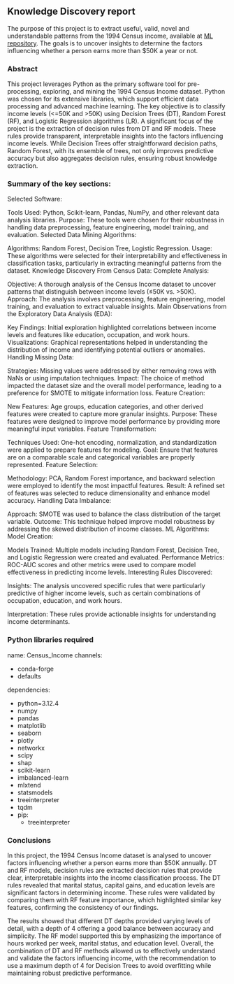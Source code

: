 ## Knowledge Discovery report

The purpose of this project is to extract useful, valid, novel and understandable patterns from the 1994 Census income, available at [ML repository](https://archive.ics.uci.edu/dataset/2/adult). The goals is to uncover insights to determine the factors influencing whether a person earns more than $50K a year or not.

### Abstract

This project leverages Python as the primary software tool for pre-processing, exploring, and mining the 1994 Census Income dataset. Python was chosen for its extensive libraries, which support efficient data processing and advanced machine learning. The key objective is to classify income levels (<=50K and >50K) using Decision Trees (DT), Random Forest (RF), and Logistic Regression algorithms (LR).
A significant focus of the project is the extraction of decision rules from DT and RF models. These rules provide transparent, interpretable insights into the factors influencing income levels. While Decision Trees offer straightforward decision paths, Random Forest, with its ensemble of trees, not only improves predictive accuracy but also aggregates decision rules, ensuring robust knowledge extraction. 

### Summary of the key sections:

Selected Software:

Tools Used: Python, Scikit-learn, Pandas, NumPy, and other relevant data analysis libraries.
Purpose: These tools were chosen for their robustness in handling data preprocessing, feature engineering, model training, and evaluation.
Selected Data Mining Algorithms:

Algorithms: Random Forest, Decision Tree, Logistic Regression.
Usage: These algorithms were selected for their interpretability and effectiveness in classification tasks, particularly in extracting meaningful patterns from the dataset.
Knowledge Discovery From Census Data: Complete Analysis:

Objective: A thorough analysis of the Census Income dataset to uncover patterns that distinguish between income levels (≤50K vs. >50K).
Approach: The analysis involves preprocessing, feature engineering, model training, and evaluation to extract valuable insights.
Main Observations from the Exploratory Data Analysis (EDA):

Key Findings: Initial exploration highlighted correlations between income levels and features like education, occupation, and work hours.
Visualizations: Graphical representations helped in understanding the distribution of income and identifying potential outliers or anomalies.
Handling Missing Data:

Strategies: Missing values were addressed by either removing rows with NaNs or using imputation techniques.
Impact: The choice of method impacted the dataset size and the overall model performance, leading to a preference for SMOTE to mitigate information loss.
Feature Creation:

New Features: Age groups, education categories, and other derived features were created to capture more granular insights.
Purpose: These features were designed to improve model performance by providing more meaningful input variables.
Feature Transformation:

Techniques Used: One-hot encoding, normalization, and standardization were applied to prepare features for modeling.
Goal: Ensure that features are on a comparable scale and categorical variables are properly represented.
Feature Selection:

Methodology: PCA, Random Forest importance, and backward selection were employed to identify the most impactful features.
Result: A refined set of features was selected to reduce dimensionality and enhance model accuracy.
Handling Data Imbalance:

Approach: SMOTE was used to balance the class distribution of the target variable.
Outcome: This technique helped improve model robustness by addressing the skewed distribution of income classes.
ML Algorithms: Model Creation:

Models Trained: Multiple models including Random Forest, Decision Tree, and Logistic Regression were created and evaluated.
Performance Metrics: ROC-AUC scores and other metrics were used to compare model effectiveness in predicting income levels.
Interesting Rules Discovered:

Insights: The analysis uncovered specific rules that were particularly predictive of higher income levels, such as certain combinations of occupation, education, and work hours.

Interpretation: These rules provide actionable insights for understanding income determinants.

### Python libraries required
name: Census_Income
channels:
  - conda-forge
  - defaults

dependencies:
  - python=3.12.4 
  - numpy
  - pandas
  - matplotlib
  - seaborn
  - plotly
  - networkx
  - scipy
  - shap
  - scikit-learn
  - imbalanced-learn
  - mlxtend
  - statsmodels
  - treeinterpreter
  - tqdm
  - pip:
    - treeinterpreter
### Conclusions
In this project, the 1994 Census Income dataset is analysed to uncover factors influencing whether a person earns more than $50K annually. DT and RF models, decision rules are extracted decision rules that provide clear, interpretable insights into the income classification process. The DT rules revealed that marital status, capital gains, and education levels are significant factors in determining income. These rules were validated by comparing them with RF feature importance, which highlighted similar key features, confirming the consistency of our findings.

The results showed that different DT depths provided varying levels of detail, with a depth of 4 offering a good balance between accuracy and simplicity. The RF model supported this by emphasizing the importance of hours worked per week, marital status, and education level. Overall, the combination of DT and RF methods allowed us to effectively understand and validate the factors influencing income, with the recommendation to use a maximum depth of 4 for Decision Trees to avoid overfitting while maintaining robust predictive performance.
